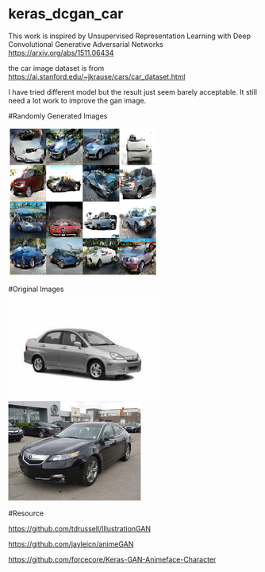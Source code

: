 # keras_dcgan_car

This work is inspired by Unsupervised Representation Learning with Deep Convolutional Generative Adversarial Networks
https://arxiv.org/abs/1511.06434

the car image dataset is from https://ai.stanford.edu/~jkrause/cars/car_dataset.html

I have tried different model but the result just seem barely acceptable. It still need a lot work to improve the gan image.

#Randomly Generated Images

<img src="https://github.com/johnnyjana730/keras_dcgan_car/blob/master/train_record/generateimage/10980_image.png" height="300">

#Original Images

<img src="https://github.com/johnnyjana730/keras_dcgan_car/blob/master/train_record/00001.jpg" height="200">
<img src="https://github.com/johnnyjana730/keras_dcgan_car/blob/master/train_record/00002_test.jpg" height="200">

#Resource

https://github.com/tdrussell/IllustrationGAN

https://github.com/jayleicn/animeGAN

https://github.com/forcecore/Keras-GAN-Animeface-Character

